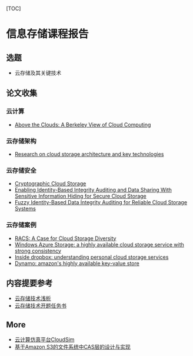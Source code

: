 [TOC]

# 信息存储课程报告

## 选题
- 云存储及其关键技术

## 论文收集
### 云计算
- [Above the Clouds: A Berkeley View of Cloud Computing](https://www2.eecs.berkeley.edu/Pubs/TechRpts/2009/EECS-2009-28.pdf)

### 云存储架构
- [Research on cloud storage architecture and key technologies](https://dl.acm.org/ft_gateway.cfm?id=1656114&ftid=705016&dwn=1&CFID=102241163&CFTOKEN=6207881151bc2287-9C47D3AB-9231-E405-EB2C09909F8EF56F)

### 云存储安全
- [Cryptographic Cloud Storage](https://link.springer.com/content/pdf/10.1007%2F978-3-642-14992-4.pdf)
- [Enabling Identity-Based Integrity Auditing and Data
Sharing With Sensitive Information Hiding
for Secure Cloud Storage](https://ieeexplore.ieee.org/stamp/stamp.jsp?tp=&arnumber=8395433)
- [Fuzzy Identity-Based Data Integrity Auditing
for Reliable Cloud Storage Systems](https://ieeexplore.ieee.org/stamp/stamp.jsp?tp=&arnumber=7839231)

### 云存储案例
- [RACS: A Case for Cloud Storage Diversity](https://dl.acm.org/ft_gateway.cfm?id=1807165&ftid=809877&dwn=1&CFID=102241163&CFTOKEN=6207881151bc2287-9C47D3AB-9231-E405-EB2C09909F8EF56F)
- [Windows Azure Storage: a highly available cloud storage service with strong consistency](https://dl.acm.org/ft_gateway.cfm?id=2043571&ftid=1044283&dwn=1&CFID=102241163&CFTOKEN=6207881151bc2287-9C47D3AB-9231-E405-EB2C09909F8EF56F)
- [Inside dropbox: understanding personal cloud storage services](https://dl.acm.org/ft_gateway.cfm?id=2398827&ftid=1313664&dwn=1&CFID=102241163&CFTOKEN=6207881151bc2287-9C47D3AB-9231-E405-EB2C09909F8EF56F)
- [Dynamo: amazon's highly available key-value store](https://dl.acm.org/ft_gateway.cfm?id=1294281&ftid=463732&dwn=1&CFID=102241163&CFTOKEN=6207881151bc2287-9C47D3AB-9231-E405-EB2C09909F8EF56F)


## 内容提要参考
- [云存储技术浅析](https://wenku.baidu.com/view/e6633d23a9956bec0975f46527d3240c8447a1ad.html)
- [云存储技术开题任务书](https://max.book118.com/html/2018/1002/7024062066001151.shtm)

## More
- [云计算仿真平台CloudSim](http://www.cloudbus.org/cloudsim/)
- [基于Amazon S3的文件系统中CAS层的设计与实现](https://wenku.baidu.com/view/7a9e6f3d0912a216147929f8.html)
